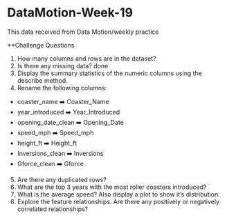 # DataMotion-Week-19

This data received from Data Motion/weekly practice 

**Challenge Questions
1. How many columns and rows are in the dataset? 
2. Is there any missing data? done
3. Display the summary statistics of the numeric columns using the describe method. 
4. Rename the following columns:
  + coaster_name ➡️ Coaster_Name
  + year_introduced ➡️ Year_Introduced
  + opening_date_clean ➡️ Opening_Date
  + speed_mph ➡️ Speed_mph
  + height_ft ➡️ Height_ft
  + Inversions_clean ➡️ Inversions
  + Gforce_clean ➡️ Gforce
5. Are there any duplicated rows?
6. What are the top 3 years with the most roller coasters introduced?
7. What is the average speed? Also display a plot to show it’s distribution.
8. Explore the feature relationships. Are there any positively or negatively correlated relationships?
